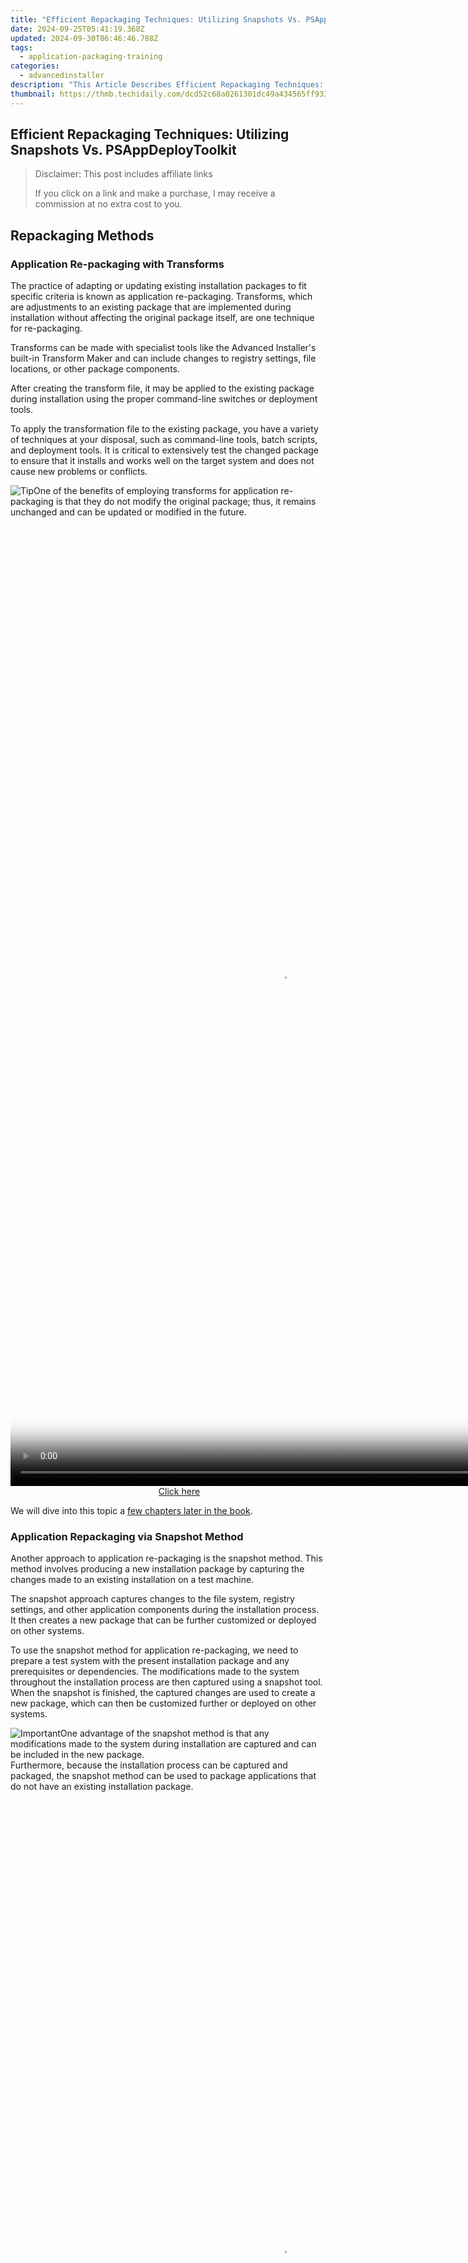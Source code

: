 ```yaml
---
title: "Efficient Repackaging Techniques: Utilizing Snapshots Vs. PSAppDeployToolkit"
date: 2024-09-25T05:41:19.368Z
updated: 2024-09-30T06:46:46.788Z
tags:
  - application-packaging-training
categories:
  - advancedinstaller
description: "This Article Describes Efficient Repackaging Techniques: Utilizing Snapshots Vs. PSAppDeployToolkit"
thumbnail: https://thmb.techidaily.com/dcd52c68a0261301dc49a434565ff933798115ab3a2be4caf338af3c874b626b.jpg
---
```


## Efficient Repackaging Techniques: Utilizing Snapshots Vs. PSAppDeployToolkit

>  Disclaimer: This post includes affiliate links
>
>  If you click on a link and make a purchase, I may receive a commission at no extra cost to you.
>

## Repackaging Methods

### Application Re-packaging with Transforms

The practice of adapting or updating existing installation packages to fit specific criteria is known as application re-packaging. Transforms, which are adjustments to an existing package that are implemented during installation without affecting the original package itself, are one technique for re-packaging.

Transforms can be made with specialist tools like the Advanced Installer's built-in Transform Maker and can include changes to registry settings, file locations, or other package components. 

After creating the transform file, it may be applied to the existing package during installation using the proper command-line switches or deployment tools.

To apply the transformation file to the existing package, you have a variety of techniques at your disposal, such as command-line tools, batch scripts, and deployment tools. It is critical to extensively test the changed package to ensure that it installs and works well on the target system and does not cause new problems or conflicts.

![Tip](https://cdn.advancedinstaller.com/svg/common/IconMessageTip.svg)One of the benefits of employing transforms for application re-packaging is that they do not modify the original package; thus, it remains unchanged and can be updated or modified in the future.

<!-- affiliate ads begin -->
<span id="1424527">
					<video width="864" height="1536" style="cursor:pointer"
           poster="//a.impactradius-go.com/display-clicktoplayimage/1424527.png"
           onclick="if(!this.playClicked){this.play();this.setAttribute('controls',true);this.playClicked=true;}">
	   <source src="//a.impactradius-go.com/display-ad/16446-1424527">
	   <img src="//a.impactradius-go.com/display-clicktoplayimage/1424527.png" style="border: none; height: 100%; width: 100%; object-fit: contain">
	</video>
	<div style="width:540px;text-align:center"><a href="javascript:window.open(decodeURIComponent('https%3A%2F%2Flaganoo.pxf.io%2Fc%2F5597632%2F1424527%2F16446'), '_blank');void(0);">Click here</a></div>
</span>
<img height="0" width="0" src="https://imp.pxf.io/i/5597632/1424527/16446" style="position:absolute;visibility:hidden;" border="0" />
<!-- affiliate ads end -->

We will dive into this topic a [few chapters later in the book](https://tools.techidaily.com/advancedinstaller/products/).

### Application Repackaging via Snapshot Method

Another approach to application re-packaging is the snapshot method. This method involves producing a new installation package by capturing the changes made to an existing installation on a test machine.

The snapshot approach captures changes to the file system, registry settings, and other application components during the installation process. It then creates a new package that can be further customized or deployed on other systems.

To use the snapshot method for application re-packaging, we need to prepare a test system with the present installation package and any prerequisites or dependencies. The modifications made to the system throughout the installation process are then captured using a snapshot tool. When the snapshot is finished, the captured changes are used to create a new package, which can then be customized further or deployed on other systems.

![Important](https://cdn.advancedinstaller.com/svg/common/IconMessageInfo.svg)One advantage of the snapshot method is that any modifications made to the system during installation are captured and can be included in the new package.   
Furthermore, because the installation process can be captured and packaged, the snapshot method can be used to package applications that do not have an existing installation package.

<!-- affiliate ads begin -->
<span id="1424529">
					<video width="864" height="1536" style="cursor:pointer"
           poster="//a.impactradius-go.com/display-clicktoplayimage/1424529.png"
           onclick="if(!this.playClicked){this.play();this.setAttribute('controls',true);this.playClicked=true;}">
	   <source src="//a.impactradius-go.com/display-ad/16446-1424529">
	   <img src="//a.impactradius-go.com/display-clicktoplayimage/1424529.png" style="border: none; height: 100%; width: 100%; object-fit: contain">
	</video>
	<div style="width:540px;text-align:center"><a href="javascript:window.open(decodeURIComponent('https%3A%2F%2Flaganoo.pxf.io%2Fc%2F5597632%2F1424529%2F16446'), '_blank');void(0);">Click here</a></div>
</span>
<img height="0" width="0" src="https://imp.pxf.io/i/5597632/1424529/16446" style="position:absolute;visibility:hidden;" border="0" />
<!-- affiliate ads end -->

Packaging and repackaging both necessitate a thorough understanding of the techniques and technology employed in the application packaging process. 

A solid understanding of MSI, the Windows Installer service, and the tools used to create and modify packages is essential. Understanding the target system and the program's needs is crucial. It is equally important to consider how the application will be installed and configured on the target system.

### Application Repackaging via PowerShell App Deployment Toolkit

As mentioned in [MSI Packaging Essentials ebook](https://tools.techidaily.com/advancedinstaller/products/), the PowerShell App Deployment Toolkit (PSADT) is a free and open-source framework designed to make enterprise application deployment tasks easier. It was created by Microsoft MVPs and is compatible with PowerShell 3.0 and higher.

![PowerShell App Deployment Toolkit](https://cdn.advancedinstaller.com/img/repackaging-methods/powershell-app-deployment-toolkit.png "PowerShell App Deployment Toolkit")  

<!-- affiliate ads begin -->
<a href="https://aligracehair.sjv.io/c/5597632/2047346/19272" target="_top" id="2047346">
  <img src="//a.impactradius-go.com/display-ad/19272-2047346" border="0" alt="https://techidaily.com" width="300" height="90"/>
</a>
<img height="0" width="0" src="https://aligracehair.sjv.io/i/5597632/2047346/19272" style="position:absolute;visibility:hidden;" border="0" />
<!-- affiliate ads end -->

The PowerShell App Deployment Toolkit includes a set of functions and tools for easily deploying and managing applications across multiple systems. 

Administrators can use it to automate common application deployment tasks like installing, updating, and uninstalling applications. 

The toolkit can deploy applications to traditional desktops, laptops, and servers, as well as virtualized environments like Citrix and VMware.

The PowerShell App Deployment Toolkit has a number of features that make it an effective application deployment tool. Among the key features are:

* **Easy to use scripting language**: PowerShell is a popular and powerful scripting language that is simple to learn and use. It is used in the toolkit which makes common application deployment tasks simple to automate.
* **Extensible framework**: The PowerShell App Deployment Toolkit is extensible, allowing administrators to customize and extend it to meet their specific requirements. As a result, it is a versatile tool that can be tailored to work with a wide range of applications and environments.
* **Application-specific functions:** The toolkit contains a set of functions that are specifically designed to work with popular applications like Adobe Reader, Google Chrome, and Microsoft Office. This simplifies the deployment and management of these applications across multiple systems.
* **Error handling and logging**: The PowerShell App Deployment Toolkit includes powerful error handling and logging capabilities.

Let's look at how to manipulate registry keys in PowerShell. While PowerShell provides straightforward cmdlets for modifying registry keys, there are a few things to keep in mind:

* Does the path to the registry key exist?
* Do we need to create a new registry key?
* Do we need to set a registry key?

The purpose of these questions is to assist you in developing your script. If the path to a specific registry key does not exist, you must create it. As a result, it's critical to test and handle this situation in your script.

$RegistryPath = 'HKCU:\Software\MySoftware\Scripts'
$Name         = 'Version'
$Value        = '2'
## Create the key if it does not exist
If (-NOT (Test-Path $RegistryPath)) {
  New-Item -Path $RegistryPath -Force | Out-Null

Copy

Following the creation of the registry path, we must determine whether the registry already exists or whether a new one is required. You have two options depending on the answer:

1\. **If the registry already exists**, the [Set-Item cmdlet](https://learn.microsoft.com/en-us/powershell/module/microsoft.powershell.management/set-item?view=powershell-7.3 "Set-Item cmdlet") can be used to set a specific registry value. As an example:

Set-Item -Path HKCU:\Software\MySoftware\Scripts\Version -Value “2”

Copy

2\. **If the registry does not exis**t and must be created, use the [New-Item cmdlet](https://learn.microsoft.com/en-us/powershell/module/microsoft.powershell.management/new-item?view=powershell-7.3 "New-Item cmdlet") to create a new registry item and its value. As an example:

New-Item -Path HKCU:\Software\MySoftware\Scripts\Version -Value “2”

Copy

The -Force parameter can be used to simplify the preceding steps, but it will make your script more complex with additional functions. The PowerShell App Deployment Toolkit can help with this. It includes custom cmdlets that simplify your script.

You can create or set a registry key using the Set-RegistryKey custom cmdlet that PSADT offers. Simply specify the registry key's exact location, and PSADT will handle the rest of the process for you.

PSADT has grown in popularity and is likely to be used in the majority of infrastructures at the moment, with its main advantage being that it allows IT professionals to customize a specific application installation without having to dive into the MST or repackaging areas.

For example, if you want to add small changes to your package, such as registry keys that disable automatic updates, files, or the EXE file can be installed silently, PSADT makes this much easier to accomplish, and you are essentially doing the same things as you would with repackaging via MST or Snapshot.

However, just like any other software tool, it has some potential weaknesses that IT professionals should be aware of, such as:

* **Limited Platform Support**: PowerShell App Deployment Toolkit is only compatible with Windows operating systems. This could be a problem for IT professionals who manage heterogeneous environments with a variety of operating systems.
* **Lack of Rollback Option**: PSADT, unlike MSI transforms, does not support rollback. This means that if something goes wrong during the deployment process, IT professionals may have to remove the application manually from each affected system.
* **Limited User Interface Customization**: While the PowerShell App Deployment Toolkit can be used to customize some user interface settings, it may not be as versatile as other tools for doing so.
* **Dependencies on PowerShell Versions**: To function properly, PowerShell App Deployment Toolkit requires PowerShell 3.0 or higher. IT professionals who manage systems using older PowerShell versions may need to upgrade their systems in order to use the PowerShell App Deployment Toolkit.

The PSADT structure is straightforward. In the root of the toolkit, you will find the following files:

* Deploy-Application.ps1
* Deploy-Application.exe
* Deploy-Application.exe.config

These are the files that you can run to begin the installation. The main PowerShell script that must be modified with the logical installation/uninstallation steps is Deploy-Application.ps1.

The Files folder will then hold all of your installation files, whether they are installers like MSI, MST, MSP, or other configuration files that you can copy later during installation.

![AppDeployTookit configuration files](https://cdn.advancedinstaller.com/img/repackaging-methods/appdeploytookit-configuration-files.png "AppDeployTookit configuration files")  

<!-- affiliate ads begin -->
<a href="https://zebaoaffiliateprogram.pxf.io/c/5597632/2137973/21526" target="_top" id="2137973">
  <img src="//a.impactradius-go.com/display-ad/21526-2137973" border="0" alt="https://techidaily.com" width="728" height="90"/>
</a>
<img height="0" width="0" src="https://zebaoaffiliateprogram.pxf.io/i/5597632/2137973/21526" style="position:absolute;visibility:hidden;" border="0" />
<!-- affiliate ads end -->

The AppDeployTookit includes not only the previously mentioned configuration files, but also the icons, banner, and main functions file.

If you want to add new functions to PSADT, you can either edit AppDeployToolkitMain.ps1 or create a new ps1 file and include it in the Deploy-Application.ps1.

The final folder is SupportFiles, where you can include any additional files that will be used in the main script. Technically, you can also use the [$dirSupportFiles](https://allnewandimproved.psappdeploytoolkit.com/guide/Toolkit-Variables.html "$dirSupportFiles") variable to run the installation of a specific file directly from the SupportFiles folder.

<ins class="adsbygoogle"
     style="display:block"
     data-ad-format="autorelaxed"
     data-ad-client="ca-pub-7571918770474297"
     data-ad-slot="1223367746"></ins>

<ins class="adsbygoogle"
     style="display:block"
     data-ad-client="ca-pub-7571918770474297"
     data-ad-slot="8358498916"
     data-ad-format="auto"
     data-full-width-responsive="true"></ins>

<span class="atpl-alsoreadstyle">Also read:</span>
<div><ul>
<li><a href="https://some-techniques.techidaily.com/new-ideal-platforms-creating-movies-from-photo-galleries/"><u>[New] Ideal Platforms Creating Movies From Photo Galleries</u></a></li>
<li><a href="https://youtube-web.techidaily.com/n-2024-embedding-spotify-content-into-a-youtube-music-list/"><u>[New] In 2024, Embedding Spotify Content Into a YouTube Music List</u></a></li>
<li><a href="https://tiktok-videos.techidaily.com/new-melodies-meet-movements-creating-tiktok-videos-with-music-for-2024/"><u>[New] Melodies Meet Movements Creating TikTok Videos with Music for 2024</u></a></li>
<li><a href="https://instagram-video-files.techidaily.com/updated-elevate-your-instagram-imagery-with-striking-borders-for-2024/"><u>[Updated] Elevate Your Instagram Imagery with Striking Borders for 2024</u></a></li>
<li><a href="https://extra-support.techidaily.com/2024-approved-photographic-presentation-prowess-frame-tech/"><u>2024 Approved Photographic Presentation Prowess Frame Tech</u></a></li>
<li><a href="https://techno-recovery.techidaily.com/discreet-communication-tips-for-android-users-safeguarding-your-phone-number-with-ease/"><u>Discreet Communication Tips for Android Users: Safeguarding Your Phone Number with Ease</u></a></li>
<li><a href="https://win-exclusive.techidaily.com/free-webm-conversion-software-ranked-top-10-choices-for-your-computer-or-online-platforms/"><u>Free WebM Conversion Software Ranked: Top 10 Choices for Your Computer or Online Platforms</u></a></li>
<li><a href="https://win-exclusive.techidaily.com/imoviemp4moviphonemac/"><u>IMovieでMP4/MOV動画を正常読み込めない場合の解決策~iPhone/Mac</u></a></li>
<li><a href="https://iphone-unlock.techidaily.com/in-2024-is-your-iphone-13-pro-in-security-lockout-proper-ways-to-unlock-drfone-by-drfone-ios/"><u>In 2024, Is Your iPhone 13 Pro in Security Lockout? Proper Ways To Unlock | Dr.fone</u></a></li>
<li><a href="https://win-exclusive.techidaily.com/iosandroidvob/"><u>IOSおよびAndroid向けにVOB動画ファイルを再生する究極のチュートリアル</u></a></li>
<li><a href="https://facebook.techidaily.com/new-era-for-trump-and-social-media-giant/"><u>New Era for Trump and Social Media Giant</u></a></li>
<li><a href="https://win-exclusive.techidaily.com/seamless-conversion-techniques-transforming-ape-files-into-high-quality-flac-format/"><u>Seamless Conversion Techniques: Transforming APE Files Into High-Quality FLAC Format</u></a></li>
<li><a href="https://win-exclusive.techidaily.com/step-by-step-guide-downloading-content-from-tiktok/"><u>Step-by-Step Guide: Downloading Content From TikTok</u></a></li>
</ul></div>

